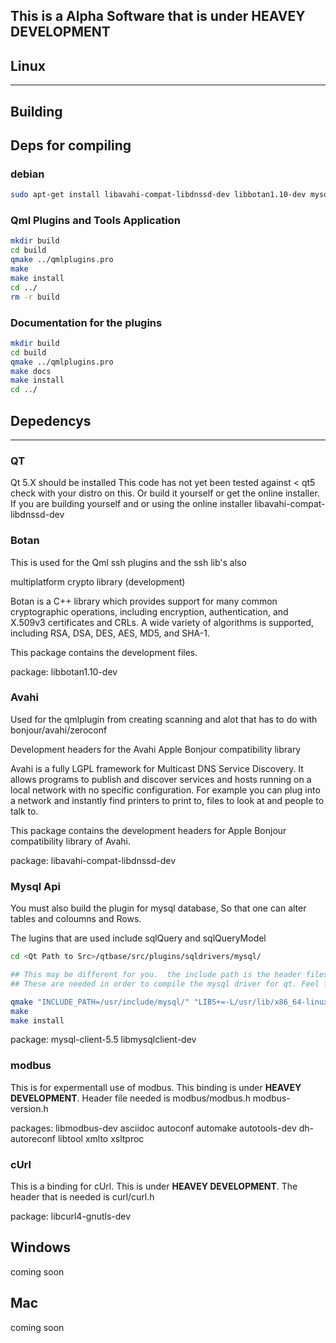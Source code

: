 ## This is a Alpha Software that is under **HEAVEY DEVELOPMENT**

## Linux
***

## Building
## Deps for compiling
### debian 
```bash
sudo apt-get install libavahi-compat-libdnssd-dev libbotan1.10-dev mysql-client-5.5 libmysqlclient-dev libmodbus-dev asciidoc autoconf automake autotools-dev dh-autoreconf libtool xmlto xsltproc libcurl$
```
### Qml Plugins and Tools Application
```bash
mkdir build
cd build
qmake ../qmlplugins.pro
make
make install
cd ../
rm -r build
```
### Documentation for the plugins

```bash
mkdir build
cd build
qmake ../qmlplugins.pro
make docs
make install
cd ../
```

## Depedencys
***
### QT
Qt 5.X should be installed This code has not yet been tested against < qt5
check with your distro on this.
Or build it yourself or get the online installer.  If you are building yourself and or using the online installer
libavahi-compat-libdnssd-dev

### Botan
This is used for the Qml ssh plugins and the ssh lib's also

multiplatform crypto library (development)

Botan is a C++ library which provides support for many common cryptographic operations,
including encryption,
authentication,
and X.509v3 certificates and CRLs.
A wide variety of algorithms is supported, including RSA, DSA, DES, AES, MD5, and SHA-1.

This package contains the development files.

package: libbotan1.10-dev

### Avahi
Used for the qmlplugin from creating scanning and alot that has to do with bonjour/avahi/zeroconf

Development headers for the Avahi Apple Bonjour compatibility library

Avahi is a fully LGPL framework for Multicast DNS Service Discovery.
It allows programs to publish and discover services and hosts running on a local network with no specific configuration.
For example you can plug into a network and instantly find printers to print to, files to look at and people to talk to.

This package contains the development headers for Apple Bonjour compatibility library of Avahi.

package: libavahi-compat-libdnssd-dev 

### Mysql Api
You must also build the plugin for mysql database,
So that one can alter tables and coloumns and Rows.

The lugins that are used include
sqlQuery and sqlQueryModel 

```bash
cd <Qt Path to Src>/qtbase/src/plugins/sqldrivers/mysql/

## This may be different for you.  the include path is the header files from libmysqlclient-dev The Libs is the linked so file that comes with the mysql-client-5.5
## These are needed in order to compile the mysql driver for qt. Feel free to compile the other drivers that are also in the dir 

qmake "INCLUDE_PATH=/usr/include/mysql/" "LIBS+=-L/usr/lib/x86_64-linux-gnu/libmysqlclient_r.so"  mysql.pro
make
make install
```

package: mysql-client-5.5 libmysqlclient-dev

### modbus
This is for expermentall use of modbus.  This binding is under **HEAVEY DEVELOPMENT**.
Header file needed is
modbus/modbus.h
modbus-version.h

packages: libmodbus-dev asciidoc autoconf automake autotools-dev dh-autoreconf libtool xmlto xsltproc


### cUrl 
This is a binding for cUrl. This is under **HEAVEY DEVELOPMENT**.
The header that is needed is curl/curl.h

package: libcurl4-gnutls-dev 

## Windows
coming soon

## Mac
coming soon
